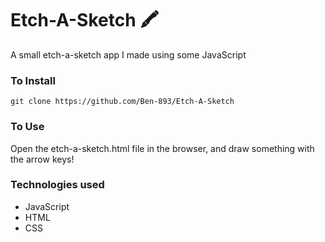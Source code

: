 # Etch-A-Sketch 🖍

A small etch-a-sketch app I made using some JavaScript

### To Install

```
git clone https://github.com/Ben-893/Etch-A-Sketch
```

### To Use

Open the etch-a-sketch.html file in the browser, and draw something with the arrow keys!


### Technologies used

- JavaScript
- HTML
- CSS
